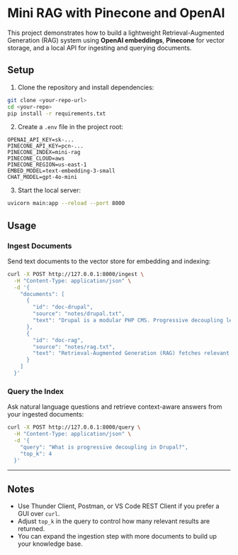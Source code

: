 # Mini RAG with Pinecone and OpenAI

This project demonstrates how to build a lightweight Retrieval-Augmented Generation (RAG) system using **OpenAI embeddings**, **Pinecone** for vector storage, and a local API for ingesting and querying documents.

## Setup

1. Clone the repository and install dependencies:

```bash
git clone <your-repo-url>
cd <your-repo>
pip install -r requirements.txt
```

2. Create a `.env` file in the project root:

```env
OPENAI_API_KEY=sk-...
PINECONE_API_KEY=pcn-...
PINECONE_INDEX=mini-rag
PINECONE_CLOUD=aws
PINECONE_REGION=us-east-1
EMBED_MODEL=text-embedding-3-small
CHAT_MODEL=gpt-4o-mini
```

3. Start the local server:

```bash
uvicorn main:app --reload --port 8000
```


## Usage

### Ingest Documents

Send text documents to the vector store for embedding and indexing:

```bash
curl -X POST http://127.0.0.1:8000/ingest \
  -H "Content-Type: application/json" \
  -d '{
    "documents": [
      {
        "id": "doc-drupal",
        "source": "notes/drupal.txt",
        "text": "Drupal is a modular PHP CMS. Progressive decoupling lets you enhance specific sections with React or Vue while keeping editorial UX."
      },
      {
        "id": "doc-rag",
        "source": "notes/rag.txt",
        "text": "Retrieval-Augmented Generation (RAG) fetches relevant chunks from a vector database and feeds them to an LLM to ground answers."
      }
    ]
  }'
```


### Query the Index

Ask natural language questions and retrieve context-aware answers from your ingested documents:

```bash
curl -X POST http://127.0.0.1:8000/query \
  -H "Content-Type: application/json" \
  -d '{
    "query": "What is progressive decoupling in Drupal?",
    "top_k": 4
  }'
```


***

## Notes

- Use Thunder Client, Postman, or VS Code REST Client if you prefer a GUI over `curl`.
- Adjust `top_k` in the query to control how many relevant results are returned.
- You can expand the ingestion step with more documents to build up your knowledge base.


